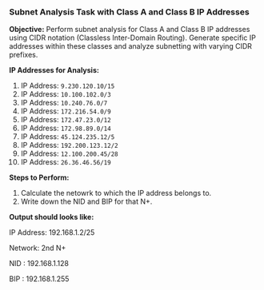 ### Subnet Analysis Task with Class A and Class B IP Addresses

**Objective:**
Perform subnet analysis for Class A and Class B IP addresses using CIDR notation (Classless Inter-Domain Routing). Generate specific IP addresses within these classes and analyze subnetting with varying CIDR prefixes.

**IP Addresses for Analysis:**

1.  IP Address: `9.230.120.10/15`
2.  IP Address: `10.100.102.0/3`
3.  IP Address: `10.240.76.0/7`
4.  IP Address: `172.216.54.0/9`
5.  IP Address: `172.47.23.0/12`
6.  IP Address: `172.98.89.0/14`
7.  IP Address: `45.124.235.12/5`
8.  IP Address: `192.200.123.12/2`
9.  IP Address: `12.100.200.45/28`
10. IP Address: `26.36.46.56/19`

**Steps to Perform:**
1. Calculate the netowrk to which the IP address belongs to.
2. Write down the NID and BIP for that N+.

**Output should looks like:**

IP Address: 192.168.1.2/25

Network: 2nd N+

NID    : 192.168.1.128

BIP    : 192.168.1.255
